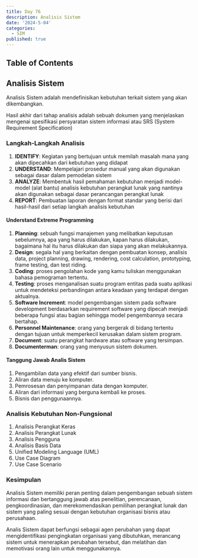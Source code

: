 ```yaml
---
title: Day 76
description: Analisis Sistem
date: '2024-5-04'
categories:
  - SIM
published: true
---
```


## Table of Contents

## Analisis Sistem

Analisis Sistem adalah mendefinisikan kebutuhan terkait sistem yang akan dikembangkan.

Hasil akhir dari tahap analisis adalah sebuah dokumen yang menjelaskan mengenai spesifikasi persyaratan sistem informasi atau SRS (System Requirement Specification)

### Langkah-Langkah Analisis

1. **IDENTIFY**: Kegiatan yang bertujuan untuk memilah masalah mana yang akan dipecahkan dari kebutuhan yang didapat
2. **UNDERSTAND**: Mempelajari prosedur manual yang akan digunakan sebagai dasar dalam pemodelan sistem
3. **ANALYZE**: Membentuk hasil pemahaman kebutuhan menjadi model-model (alat bantu) analisis kebutuhan perangkat lunak yang nantinya akan digunakan sebagai dasar perancangan perangkat lunak
4. **REPORT**: Pembuatan laporan dengan format standar yang berisi dari hasil-hasil dari setiap langkah analisis kebutuhan

#### Understand Extreme Programming

1. **Planning**: sebuah fungsi manajemen yang melibatkan keputusan sebelumnya, apa yang harus dilakukan, kapan harus dilakukan, bagaimana hal itu harus dilakukan dan siapa yang akan melakukannya.
2. **Design**: segala hal yang berkaitan dengan pembuatan konsep, analisis data, project planning, drawing, rendering, cost calculation, prototyping, frame testing, dan test riding.
3. **Coding**: proses pengolahan kode yang kamu tuliskan menggunakan bahasa pemograman tertentu.
4. **Testing**: proses menganalisan suatu program entitas pada suatu aplikasi untuk mendeteksi perbandingan antara keadaan yang terdapat dengan aktualnya.
5. **Software Increment**: model pengembangan sistem pada software development berdasarkan requirement software yang dipecah menjadi beberapa fungsi atau bagian sehingga model pengembannya secara bertahap.
6. **Personnel Maintenance**: orang yang bergerak di bidang tertentu dengan tujuan untuk memperkecil kerusakan dalam sistem program.
7. **Document**: suatu perangkat hardware atau software yang tersimpan.
8. **Documenterman**: orang yang menyusun sistem dokumen.

#### Tanggung Jawab Analis Sistem

1. Pengambilan data yang efektif dari sumber bisnis.
2. Aliran data menuju ke komputer.
3. Pemrosesan dan penyimpanan data dengan komputer.
4. Aliran dari informasi yang berguna kembali ke proses.
5. Bisnis dan penggunaannya.

### Analisis Kebutuhan Non-Fungsional

1. Analisis Perangkat Keras
2. Analisis Perangkat Lunak
3. Analisis Pengguna
4. Analisis Basis Data
5. Unified Modeling Language (UML)
6. Use Case Diagram
7. Use Case Scenario

### Kesimpulan

Analisis Sistem memiliki peran penting dalam pengembangan sebuah sistem informasi dan bertanggung jawab atas penelitian, perencanaan, pengkoordinasian, dan merekomendasikan pemilihan perangkat lunak dan sistem yang paling sesuai dengan kebutuhan organisasi bisnis atau perusahaan.

Analis Sistem dapat berfungsi sebagai agen perubahan yang dapat mengidentifikasi pengingkatan organisasi yang dibutuhkan, merancang sistem untuk menerapkan perubahan tersebut, dan melatihan dan memotivasi orang lain untuk menggunakannya.
